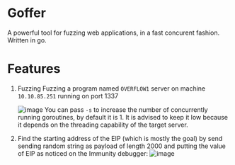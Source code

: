 # Goffer
A powerful tool for fuzzing web applications, in a fast concurent fashion. Written in go.

# Features
1. Fuzzing 
   Fuzzing a program named `OVERFLOW1` server on machine `10.10.85.251` running on port 1337   
   
   ![image](https://user-images.githubusercontent.com/20991754/121797386-7bfa3a80-cc3d-11eb-865c-e46db0a85e82.png)
You can pass `-s` to increase the number of concurrently running goroutines, by default it is 1. It is advised to keep it low because it depends on the threading capability of the target server.
   
2. Find the starting address of the EIP (which is mostly the goal) by send sending random string as payload of length 2000 and putting the value of EIP as noticed on the Immunity debugger:
![image](https://user-images.githubusercontent.com/20991754/121891735-784bde00-cd39-11eb-9b5b-9610b3651609.png)
